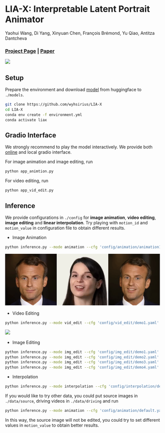 # LIA-X: Interpretable Latent Portrait Animator
Yaohui Wang, Di Yang, Xinyuan Chen, François Brémond, Yu Qiao, Antitza Dantcheva
### [Project Page](https://wyhsirius.github.io/LIA-X-project/) | [Paper]()

<img src="teaser.gif" width="1000">

## Setup

Prepare the environment and download [model]() from huggingface to `./models`. 

```bash
git clone https://github.com/wyhsirius/LIA-X
cd LIA-X
conda env create -f environment.yml
conda activate liax
```

## Gradio Interface 
We strongly recommend to play the model interactively. We provide both [online]() and local gradio interface.

For image animation and image editing, run

```bash
python app_animtion.py
```

For video editing, run

```bash
python app_vid_edit.py
```

## Inference
We provide configurations in `./config` for **image animation**, **video editing**, **image editing** and **linear interpolation**. Try playing with `motion_id` and `motion_value` in configuration file to obtain different results.

- Image Animation

```bash
python inference.py --mode animation --cfg 'config/animation/animation1.yaml'
```
<img src="assets/animation1.gif">

- Video Editing

```bash
python inference.py --mode vid_edit --cfg 'config/vid_edit/demo1.yaml'
```
<img src="assets/vid_edit1.gif">

- Image Editing

```bash
python inference.py --mode img_edit --cfg 'config/img_edit/demo1.yaml'
python inference.py --mode img_edit --cfg 'config/img_edit/demo2.yaml'
python inference.py --mode img_edit --cfg 'config/img_edit/demo3.yaml'
python inference.py --mode img_edit --cfg 'config/img_edit/demo4.yaml'
```

- Interpolation

```bash
python inference.py --mode interpolation --cfg 'config/interpolation/demo1.yaml'
```

If you would like to try other data, you could put source images in `./data/source`, driving videos in `./data/driving` and run
```bash
python inference.py --mode animation --cfg 'config/animation/default.yaml'
```
In this way, the source image will not be edited, you could try to set different values in `motion_value` to obtain better results.



